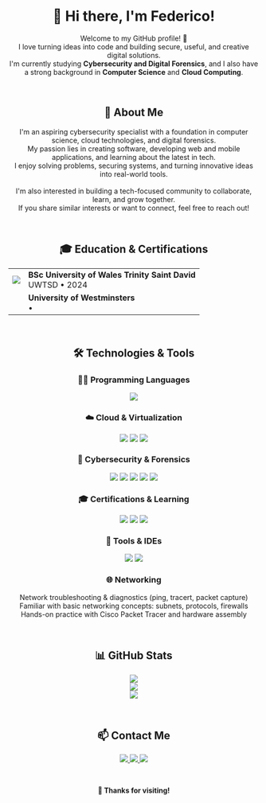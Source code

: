 <h1 align="center">👋 Hi there, I'm Federico!</h1>

<p align="center">
Welcome to my GitHub profile! 🚀 <br>
I love turning ideas into code and building secure, useful, and creative digital solutions. <br>
I'm currently studying <strong>Cybersecurity and Digital Forensics</strong>, and I also have a strong background in <strong>Computer Science</strong> and <strong>Cloud Computing</strong>.
</p>

<br>

<h2 align="center">🧠 About Me</h2>

<p align="center">
I'm an aspiring cybersecurity specialist with a foundation in computer science, cloud technologies, and digital forensics. <br>
My passion lies in creating software, developing web and mobile applications, and learning about the latest in tech. <br>
I enjoy solving problems, securing systems, and turning innovative ideas into real-world tools. <br><br>
I'm also interested in building a tech-focused community to collaborate, learn, and grow together. <br>
If you share similar interests or want to connect, feel free to reach out!
</p>

<br>

<h2 align="center">🎓 Education & Certifications</h2>

<table align="center">
  <tr>
    <td><img src="[https://www.google.com/url?sa=i&url=https%3A%2F%2Fwww.facebook.com%2FstudyintheUKatUWTSD%2F&psig=AOvVaw01s8RZO1pHaSy7seyh_EXn&ust=1746386119032000&source=images&cd=vfe&opi=89978449&ved=0CBQQjRxqFwoTCPDU9LSBiI0DFQAAAAAdAAAAABAE](https://www.google.com/url?sa=i&url=https%3A%2F%2Fwww.uwtsd.ac.uk%2Fcurrent-students&psig=AOvVaw01s8RZO1pHaSy7seyh_EXn&ust=1746386119032000&source=images&cd=vfe&opi=89978449&ved=0CBQQjRxqFwoTCPDU9LSBiI0DFQAAAAAdAAAAABAJ)" /></td>
    <td><strong>BSc University of Wales Trinity Saint David</strong><br>UWTSD • 2024</td>
  </tr>
  <tr>
    <td><img src="" /></td>
    <td><strong> University of Westminsters </strong><br> •</td>
  </tr>
</table>


<br>

<h2 align="center">🛠️ Technologies & Tools</h2>

<h3 align="center">👨‍💻 Programming Languages</h3>
<p align="center">
  <img src="https://img.shields.io/badge/Python-3776AB?style=for-the-badge&logo=python&logoColor=white" />
</p>

<h3 align="center">☁️ Cloud & Virtualization</h3>
<p align="center">
  <img src="https://img.shields.io/badge/Azure-0078D4?style=for-the-badge&logo=microsoft-azure&logoColor=white" />
  <img src="https://img.shields.io/badge/Linux-FCC624?style=for-the-badge&logo=linux&logoColor=black" />
  <img src="https://img.shields.io/badge/Windows-0078D6?style=for-the-badge&logo=windows&logoColor=white" />
</p>

<h3 align="center">🔐 Cybersecurity & Forensics</h3>
<p align="center">
  <img src="https://img.shields.io/badge/Wireshark-1679A7?style=for-the-badge&logo=wireshark&logoColor=white" />
  <img src="https://img.shields.io/badge/Burp%20Suite-FF6600?style=for-the-badge&logo=burpsuite&logoColor=white" />
  <img src="https://img.shields.io/badge/Nmap-214478?style=for-the-badge&logo=nmap&logoColor=white" />
  <img src="https://img.shields.io/badge/TryHackMe-212C42?style=for-the-badge&logo=tryhackme&logoColor=red" />
  <img src="https://img.shields.io/badge/Metasploit-2A2A2A?style=for-the-badge&logo=metasploit&logoColor=white" />
</p>

<h3 align="center">🎓 Certifications & Learning</h3>
<p align="center">
  <img src="https://img.shields.io/badge/Studying-CompTIA%20Security+-red?style=for-the-badge&logo=compTIA&logoColor=white" />
  <img src="https://img.shields.io/badge/Studying-ISC2%20Certified%20in%20Cybersecurity-blue?style=for-the-badge&logo=isc2&logoColor=white" />
  <img src="https://img.shields.io/badge/Knowledge-CompTIA%20A%2B-orange?style=for-the-badge&logo=compTIA&logoColor=white" />
</p>

<h3 align="center">🧰 Tools & IDEs</h3>
<p align="center">
  <img src="https://img.shields.io/badge/VS%20Code-007ACC?style=for-the-badge&logo=visual-studio-code&logoColor=white" />
  <img src="https://img.shields.io/badge/Git-F05032?style=for-the-badge&logo=git&logoColor=white" />
</p>

<h3 align="center">🌐 Networking</h3>
<p align="center">
  Network troubleshooting & diagnostics (ping, tracert, packet capture)<br>
  Familiar with basic networking concepts: subnets, protocols, firewalls<br>
  Hands-on practice with Cisco Packet Tracer and hardware assembly
</p>

<br>

<h2 align="center">📊 GitHub Stats</h2>

<p align="center">
  <img src="https://github-readme-stats.vercel.app/api?username=Federico-Gelati&show_icons=true&theme=radical" />
  <br>
  <img src="https://github-readme-streak-stats.herokuapp.com/?user=Federico-Gelati&theme=radical" />
  <br>
  <img src="https://github-readme-stats.vercel.app/api/top-langs/?username=Federico-Gelati&layout=compact&theme=radical" />
</p>


<br>

<h2 align="center">📫 Contact Me</h2>

<p align="center">
  <a href="mailto:your.email@example.com">
    <img src="https://img.shields.io/badge/Email-D14836?style=for-the-badge&logo=gmail&logoColor=white" />
  </a>
  <a href="https://www.linkedin.com/in/federico-gelati-bb56a0252">
    <img src="https://img.shields.io/badge/LinkedIn-0077B5?style=for-the-badge&logo=linkedin&logoColor=white" />
  </a>
  <a href="https://github.com/your-username">
    <img src="https://img.shields.io/badge/GitHub-100000?style=for-the-badge&logo=github&logoColor=white" />
  </a>
</p>

<br>

<p align="center"><strong>🙏 Thanks for visiting!</strong></p>

